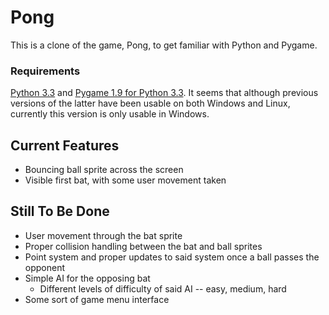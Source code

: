 # Pong #

This is a clone of the game, Pong, to get familiar with Python and Pygame.



### Requirements ###
[Python 3.3](http://www.python.org/getit/releases/3.3.0/) and [Pygame 1.9 for Python 3.3](https://bitbucket.org/pygame/pygame/downloads). It seems that although previous versions of the latter have been usable on both Windows and Linux, currently this version is only usable in Windows.

## Current Features ##
* Bouncing ball sprite across the screen
* Visible first bat, with some user movement taken

## Still To Be Done ##
* User movement through the bat sprite
* Proper collision handling between the bat and ball sprites
* Point system and proper updates to said system once a ball passes the opponent
* Simple AI for the opposing bat
  * Different levels of difficulty of said AI -- easy, medium, hard
* Some sort of game menu interface
